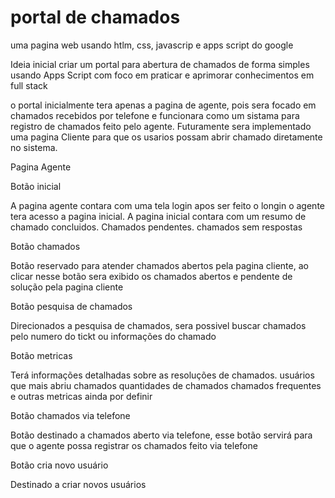 # portal de chamados
uma pagina web usando htlm, css, javascrip e apps script do google


Ideia inicial
criar um portal para abertura de chamados de forma simples usando Apps Script com foco em praticar e aprimorar conhecimentos em full stack


o portal inicialmente tera apenas a pagina de agente, pois sera focado em chamados recebidos por telefone e funcionara como um sistama para registro de chamados feito pelo agente. Futuramente sera implementado uma pagina Cliente para que os usarios possam abrir chamado diretamente no sistema.


Pagina Agente

Botão inicial

A pagina agente contara com uma tela login apos ser feito o longin o agente tera acesso a pagina inicial.
A pagina inicial contara com um resumo de chamado concluidos.
Chamados pendentes.
chamados sem respostas

Botão chamados

Botão reservado para atender chamados abertos pela pagina cliente, ao clicar nesse botão sera exibido os chamados abertos e pendente de solução pela 
pagina cliente

Botão pesquisa de chamados

Direcionados a pesquisa de chamados, sera possivel buscar chamados pelo numero do tickt ou informações do chamado

Botão metricas

Terá informações detalhadas sobre as resoluções de chamados.
usuários que mais abriu chamados 
quantidades de chamados 
chamados frequentes
e outras metricas ainda por definir

Botão chamados via telefone

Botão destinado a chamados aberto via telefone, esse botão servirá para que o agente possa registrar os chamados feito via telefone

Botão cria novo usuário

Destinado a criar novos usuários